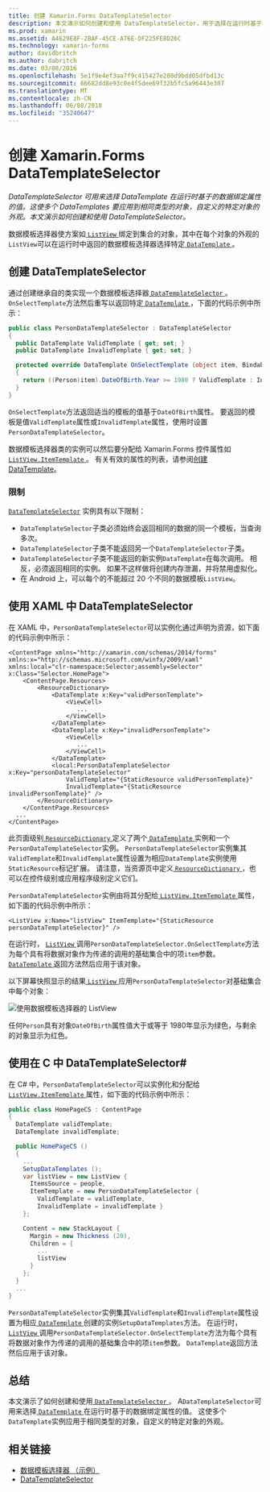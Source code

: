 ```yaml
---
title: 创建 Xamarin.Forms DataTemplateSelector
description: 本文演示如何创建和使用 DataTemplateSelector，用于选择在运行时基于的数据绑定属性的值的数据模板。
ms.prod: xamarin
ms.assetid: A4629E8F-2BAF-45CE-A76E-DF225FE8D26C
ms.technology: xamarin-forms
author: davidbritch
ms.author: dabritch
ms.date: 03/08/2016
ms.openlocfilehash: 5e1f9e4ef3aa7f9c415427e280d9bdd05dfbd13c
ms.sourcegitcommit: 66682dd8e93c0e4f5dee69f32b5fc5a96443e307
ms.translationtype: MT
ms.contentlocale: zh-CN
ms.lasthandoff: 06/08/2018
ms.locfileid: "35240647"
---
```

# <a name="creating-a-xamarinforms-datatemplateselector"></a>创建 Xamarin.Forms DataTemplateSelector

_DataTemplateSelector 可用来选择 DataTemplate 在运行时基于的数据绑定属性的值。这使多个 DataTemplates 要应用到相同类型的对象，自定义的特定对象的外观。本文演示如何创建和使用 DataTemplateSelector。_

数据模板选择器使方案如[ `ListView` ](https://developer.xamarin.com/api/type/Xamarin.Forms.ListView/)绑定到集合的对象，其中在每个对象的外观的`ListView`可以在运行时中返回的数据模板选择器选择特定[ `DataTemplate` ](https://developer.xamarin.com/api/type/Xamarin.Forms.DataTemplate/)。

## <a name="creating-a-datatemplateselector"></a>创建 DataTemplateSelector

通过创建继承自的类实现一个数据模板选择器[ `DataTemplateSelector` ](https://developer.xamarin.com/api/type/Xamarin.Forms.DataTemplateSelector/)。 `OnSelectTemplate`方法然后重写以返回特定[ `DataTemplate` ](https://developer.xamarin.com/api/type/Xamarin.Forms.DataTemplate/)，下面的代码示例中所示：

```csharp
public class PersonDataTemplateSelector : DataTemplateSelector
{
  public DataTemplate ValidTemplate { get; set; }
  public DataTemplate InvalidTemplate { get; set; }

  protected override DataTemplate OnSelectTemplate (object item, BindableObject container)
  {
    return ((Person)item).DateOfBirth.Year >= 1980 ? ValidTemplate : InvalidTemplate;
  }
}
```

`OnSelectTemplate`方法返回适当的模板的值基于`DateOfBirth`属性。 要返回的模板是值`ValidTemplate`属性或`InvalidTemplate`属性，使用时设置`PersonDataTemplateSelector`。

数据模板选择器类的实例可以然后要分配给 Xamarin.Forms 控件属性如[ `ListView.ItemTemplate` ](https://developer.xamarin.com/api/type/Xamarin.Forms.ItemsView%3CTVisual%3E/)。 有关有效的属性的列表，请参阅[创建 DataTemplate](~/xamarin-forms/app-fundamentals/templates/data-templates/creating.md)。

### <a name="limitations"></a>限制

[`DataTemplateSelector`](https://developer.xamarin.com/api/type/Xamarin.Forms.DataTemplateSelector/) 实例具有以下限制：

- `DataTemplateSelector`子类必须始终会返回相同的数据的同一个模板，当查询多次。
- `DataTemplateSelector`子类不能返回另一个`DataTemplateSelector`子类。
- `DataTemplateSelector`子类不能返回的新实例`DataTemplate`在每次调用。 相反，必须返回相同的实例。 如果不这样做将创建内存泄漏，并将禁用虚拟化。
- 在 Android 上，可以每个的不能超过 20 个不同的数据模板`ListView`。

## <a name="consuming-a-datatemplateselector-in-xaml"></a>使用 XAML 中 DataTemplateSelector

在 XAML 中，`PersonDataTemplateSelector`可以实例化通过声明为资源，如下面的代码示例中所示：

```xaml
<ContentPage xmlns="http://xamarin.com/schemas/2014/forms" xmlns:x="http://schemas.microsoft.com/winfx/2009/xaml" xmlns:local="clr-namespace:Selector;assembly=Selector" x:Class="Selector.HomePage">
    <ContentPage.Resources>
        <ResourceDictionary>
            <DataTemplate x:Key="validPersonTemplate">
                <ViewCell>
                   ...
                </ViewCell>
            </DataTemplate>
            <DataTemplate x:Key="invalidPersonTemplate">
                <ViewCell>
                   ...
                </ViewCell>
            </DataTemplate>
            <local:PersonDataTemplateSelector x:Key="personDataTemplateSelector"
                ValidTemplate="{StaticResource validPersonTemplate}"
                InvalidTemplate="{StaticResource invalidPersonTemplate}" />
        </ResourceDictionary>
    </ContentPage.Resources>
  ...
</ContentPage>
```

此页面级别[ `ResourceDictionary` ](https://developer.xamarin.com/api/type/Xamarin.Forms.ResourceDictionary/)定义了两个[ `DataTemplate` ](https://developer.xamarin.com/api/type/Xamarin.Forms.DataTemplate/)实例和一个`PersonDataTemplateSelector`实例。 `PersonDataTemplateSelector`实例集其`ValidTemplate`和`InvalidTemplate`属性设置为相应`DataTemplate`实例使用`StaticResource`标记扩展。 请注意，当资源页中定义[ `ResourceDictionary` ](https://developer.xamarin.com/api/type/Xamarin.Forms.ResourceDictionary/)，也可以在控件级别或应用程序级别定义它们。

`PersonDataTemplateSelector`实例由将其分配给[ `ListView.ItemTemplate` ](https://developer.xamarin.com/api/type/Xamarin.Forms.ItemsView%3CTVisual%3E/)属性，如下面的代码示例中所示：

```xaml
<ListView x:Name="listView" ItemTemplate="{StaticResource personDataTemplateSelector}" />
```

在运行时， [ `ListView` ](https://developer.xamarin.com/api/type/Xamarin.Forms.ListView/)调用`PersonDataTemplateSelector.OnSelectTemplate`方法为每个具有将数据对象作为传递的调用的基础集合中的项`item`参数。 [ `DataTemplate` ](https://developer.xamarin.com/api/type/Xamarin.Forms.DataTemplate/)返回方法然后应用于该对象。

以下屏幕快照显示的结果[ `ListView` ](https://developer.xamarin.com/api/type/Xamarin.Forms.ListView/)应用`PersonDataTemplateSelector`对基础集合中每个对象：

![](selector-images/data-template-selector.png "使用数据模板选择器的 ListView")

任何`Person`具有对象`DateOfBirth`属性值大于或等于 1980年显示为绿色，与剩余的对象显示为红色。

## <a name="consuming-a-datatemplateselector-in-cnum"></a>使用在 C 中 DataTemplateSelector&num;

在 C# 中，`PersonDataTemplateSelector`可以实例化和分配给[ `ListView.ItemTemplate` ](https://developer.xamarin.com/api/type/Xamarin.Forms.ItemsView%3CTVisual%3E/)属性，如下面的代码示例中所示：

```csharp
public class HomePageCS : ContentPage
{
  DataTemplate validTemplate;
  DataTemplate invalidTemplate;

  public HomePageCS ()
  {
    ...
    SetupDataTemplates ();
    var listView = new ListView {
      ItemsSource = people,
      ItemTemplate = new PersonDataTemplateSelector {
        ValidTemplate = validTemplate,
        InvalidTemplate = invalidTemplate }
    };

    Content = new StackLayout {
      Margin = new Thickness (20),
      Children = {
        ...
        listView
      }
    };
  }
  ...  
}
```

`PersonDataTemplateSelector`实例集其`ValidTemplate`和`InvalidTemplate`属性设置为相应[ `DataTemplate` ](https://developer.xamarin.com/api/type/Xamarin.Forms.DataTemplate/)创建的实例`SetupDataTemplates`方法。 在运行时， [ `ListView` ](https://developer.xamarin.com/api/type/Xamarin.Forms.ListView/)调用`PersonDataTemplateSelector.OnSelectTemplate`方法为每个具有将数据对象作为传递的调用的基础集合中的项`item`参数。 `DataTemplate`返回方法然后应用于该对象。

## <a name="summary"></a>总结

本文演示了如何创建和使用[ `DataTemplateSelector` ](https://developer.xamarin.com/api/type/Xamarin.Forms.DataTemplateSelector/)。 A`DataTemplateSelector`可用来选择[ `DataTemplate` ](https://developer.xamarin.com/api/type/Xamarin.Forms.DataTemplate/)在运行时基于的数据绑定属性的值。 这使多个`DataTemplate`实例应用于相同类型的对象，自定义的特定对象的外观。


## <a name="related-links"></a>相关链接

- [数据模板选择器 （示例）](https://developer.xamarin.com/samples/xamarin-forms/templates/datatemplateselector/)
- [DataTemplateSelector](https://developer.xamarin.com/api/type/Xamarin.Forms.DataTemplateSelector/)
